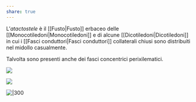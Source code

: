 ```yaml
---
share: true
---
```

L’*atactostele* è il [[Fusto|Fusto]] erbaceo delle [[Monocotiledoni|Monocotiledoni]] e di alcune [[Dicotiledoni|Dicotiledoni]] in cui i [[Fasci conduttori|Fasci conduttori]] collaterali chiusi sono distribuiti nel midollo casualmente.

Talvolta sono presenti anche dei fasci concentrici perixilematici.

![](39e4e9dc9f14f6bbeaa7378fb7aa6b4c_MD5%201.png)

![](8e34a32a05c2d38f8a54519cd1f0699f_MD5%201.png)

![|300](1cff3485e8ac8c1b1b3cbd7edd884cf3_MD5%201.png)